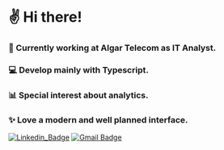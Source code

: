 # ✌ Hi there!

### 💼 Currently working at Algar Telecom as IT Analyst.
### 💻 Develop mainly with Typescript.
### 📊 Special interest about analytics.
### ✨ Love a modern and well planned interface.

[![Linkedin_Badge](http://img.shields.io/badge/-LinkedIn-%230077B5?style=for-the-badge&logo=linkedin)](https://www.linkedin.com/in/gabrielqn/)
[![Gmail Badge](https://img.shields.io/badge/-gabrielquenu@gmail.com-%23D14836?style=for-the-badge&logo=gmail&logoColor=white&link=mailto:gabrielquenu@gmail.com)](mailto:gabrielquenu@gmail.com)


<!--
**GabrielQueirozNunes/GabrielQueirozNunes** is a ✨ _special_ ✨ repository because its `README.md` (this file) appears on your GitHub profile.

Here are some ideas to get you started:

- 🔭 I’m currently working on ...
- 🌱 I’m currently learning ...
- 👯 I’m looking to collaborate on ...
- 🤔 I’m looking for help with ...
- 💬 Ask me about ...
- 📫 How to reach me: ...
- 😄 Pronouns: ...
- ⚡ Fun fact: ...
-->
